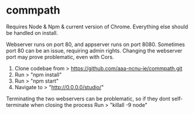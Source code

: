 # commpath

Requires Node & Npm & current version of Chrome. Everything else should be handled on install.

Webserver runs on port 80, and appserver runs on port 8080. Sometimes port 80 can be an issue, requiring admin rights. Changing the webserver port may prove problematic, even with Cors.

1. Clone codebae from > https://github.com/aaa-ncnu-ie/commpath.git
2. Run > "npm install"
3. Run > "npm start"
4. Navigate to > "http://0.0.0.0/studio/"

Terminating the two webservers can be problematic, so if they dont self-terminate when closing the process
Run > "killall -9 node"
